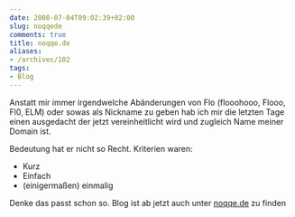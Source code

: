 ```yaml
---
date: 2008-07-04T09:02:39+02:00
slug: noqqede
comments: true
title: noqqe.de
aliases:
- /archives/102
tags:
- Blog
---
```


Anstatt mir immer irgendwelche Abänderungen von Flo (flooohooo, Flooo, Fl0,
ELM) oder sowas als Nickname zu geben hab ich mir die letzten Tage einen
ausgedacht der jetzt vereinheitlicht wird und zugleich Name meiner Domain
ist.

Bedeutung hat er nicht so Recht. Kriterien waren:

  * Kurz
  * Einfach
  * (einigermaßen) einmalig

Denke das passt schon so.
Blog ist ab jetzt auch unter [noqqe.de](http://noqqe.de) zu finden
